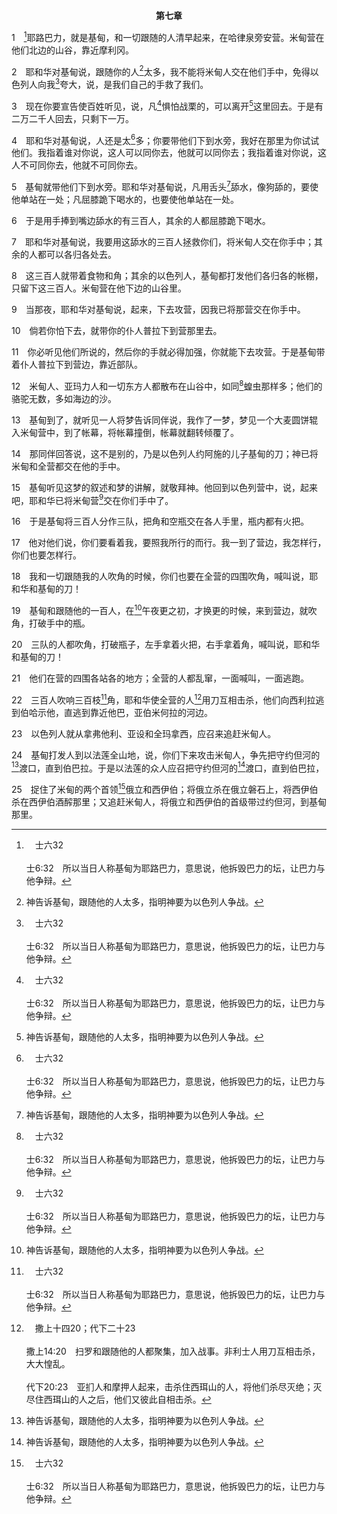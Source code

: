 <p style="text-align:center;font-weight:bold;">第七章</p>

1　[^a]耶路巴力，就是基甸，和一切跟随的人清早起来，在哈律泉旁安营。米甸营在他们北边的山谷，靠近摩利冈。

[^a]:　士六32<br><br>士6:32　所以当日人称基甸为耶路巴力，意思说，他拆毁巴力的坛，让巴力与他争辩。

2　耶和华对基甸说，跟随你的人[^1]太多，我不能将米甸人交在他们手中，免得以色列人向我[^a]夸大，说，是我们自己的手救了我们。

[^1]:神告诉基甸，跟随他的人太多，指明神要为以色列人争战。

[^a]:　参申八17；赛十12～13<br><br>申8:17　恐怕你心里说，我这财富是我的力量和我手的能力得来的。<br><br>赛10:12　但主在锡安山和耶路撒冷成就祂一切工作的时候，祂说，我必罚亚述王自大之心的果子，和他高傲眼目的荣耀。<br><br>赛10:13　因为他说，我所成就的事，是靠我手的能力和我的智慧；我本有聪明。我挪移众民的地界，抢夺他们所积蓄的财宝，并且我像勇士，使坐宝座的降为卑。

3　现在你要宣告使百姓听见，说，凡[^a]惧怕战栗的，可以离开[^1]这里回去。于是有二万二千人回去，只剩下一万。

[^1]:直译，基列山。希伯来文经文此处难明。

[^a]:　申二十8<br><br>申20:8　官长又要告诉百姓，说，有谁惧怕胆怯呢？他可以回家去，免得他弟兄的心融化，和他一样。

4　耶和华对基甸说，人还是太[^a]多；你要带他们下到水旁，我好在那里为你试试他们。我指着谁对你说，这人可以同你去，他就可以同你去；我指着谁对你说，这人不可同你去，他就不可同你去。

[^a]:　参撒上十四6<br><br>撒上14:6　约拿单对拿他兵器的少年人说，来，我们过到这些未受割礼之人的防营那里去，或者耶和华为我们行事；因为耶和华施行拯救，并不受人多或人少所限。

5　基甸就带他们下到水旁。耶和华对基甸说，凡用舌头[^1]舔水，像狗舔的，要使他单站在一处；凡屈膝跪下喝水的，也要使他单站在一处。

[^1]:喝水是人日常一项基本的需要。神借着观察人如何顾到他们的需要来试验人。拣选三百人这件事强调，为着神的定旨牺牲个人的权益和享受。这三百位用手捧着舔水的人，在解渴上约束自己；他们和基甸一样，甘愿牺牲，好为神所用。那些屈膝跪下喝水，没有节制的人，乃是顾到自己的需要，远过于神的需要，神就打发他们回家(参提后二4)。

6　于是用手捧到嘴边舔水的有三百人，其余的人都屈膝跪下喝水。

7　耶和华对基甸说，我要用这舔水的三百人拯救你们，将米甸人交在你手中；其余的人都可以各归各处去。

8　这三百人就带着食物和角；其余的以色列人，基甸都打发他们各归各的帐棚，只留下这三百人。米甸营在他下边的山谷里。

9　当那夜，耶和华对基甸说，起来，下去攻营，因我已将那营交在你手中。

10　倘若你怕下去，就带你的仆人普拉下到营那里去。

11　你必听见他们所说的，然后你的手就必得加强，你就能下去攻营。于是基甸带着仆人普拉下到营边，靠近部队。

12　米甸人、亚玛力人和一切东方人都散布在山谷中，如同[^a]蝗虫那样多；他们的骆驼无数，多如海边的沙。

[^a]:　士六5<br><br>士6:5　因为那些人带着牲畜和帐棚上来，像蝗虫那样多，人和骆驼无数，都进入境内，毁坏那地。

13　基甸到了，就听见一人将梦告诉同伴说，我作了一梦，梦见一个大麦圆饼辊入米甸营中，到了帐幕，将帐幕撞倒，帐幕就翻转倾覆了。

14　那同伴回答说，这不是别的，乃是以色列人约阿施的儿子基甸的刀；神已将米甸和全营都交在他的手中。

15　基甸听见这梦的叙述和梦的讲解，就敬拜神。他回到以色列营中，说，起来吧，耶和华已将米甸营[^a]交在你们手中了。

[^a]:　士三28<br><br>士3:28　对他们说，你们紧紧跟着我，因为耶和华已经把你们的仇敌摩押人交在你们手中。于是他们跟着他下去，把守约但河的渡口，拦截摩押人，不容一人过去。

16　于是基甸将三百人分作三队，把角和空瓶交在各人手里，瓶内都有火把。

17　他对他们说，你们要看着我，要照我所行的而行。我一到了营边，我怎样行，你们也要怎样行。

18　我和一切跟随我的人吹角的时候，你们也要在全营的四围吹角，喊叫说，耶和华和基甸的刀！

19　基甸和跟随他的一百人，在[^1]午夜更之初，才换更的时候，来到营边，就吹角，打破手中的瓶。

[^1]:直译，中间的更。

20　三队的人都吹角，打破瓶子，左手拿着火把，右手拿着角，喊叫说，耶和华和基甸的刀！

21　他们在营的四围各站各的地方；全营的人都乱窜，一面喊叫，一面逃跑。

22　三百人吹响三百枝[^a]角，耶和华使全营的人[^b]用刀互相击杀，他们向西利拉逃到伯哈示他，直逃到靠近他巴，亚伯米何拉的河边。

[^a]:　参书六4；16；20<br><br>书6:4　七个祭司要拿着七个羊角号走在约柜前。到第七日，你们要绕城七次，祭司也要吹号。<br><br>书6:16　到了第七次，祭司吹号的时候，约书亚对百姓说，呼喊吧，因为耶和华已经把城交给你们了。<br><br>书6:20　于是百姓呼喊，祭司也吹号。百姓听见号声，便大声呼喊，城墙就塌陷。百姓便上去进城，个个往前直上，将城夺取。

[^b]:　撒上十四20；代下二十23<br><br>撒上14:20　扫罗和跟随他的人都聚集，加入战事。非利士人用刀互相击杀，大大惶乱。<br><br>代下20:23　亚扪人和摩押人起来，击杀住西珥山的人，将他们杀尽灭绝；灭尽住西珥山的人之后，他们又彼此自相击杀。

23　以色列人就从拿弗他利、亚设和全玛拿西，应召来追赶米甸人。

24　基甸打发人到以法莲全山地，说，你们下来攻击米甸人，争先把守约但河的[^1]渡口，直到伯巴拉。于是以法莲的众人应召把守约但河的[^1]渡口，直到伯巴拉，

[^1]:直译，水。

25　捉住了米甸的两个首领[^a]俄立和西伊伯；将俄立杀在俄立磐石上，将西伊伯杀在西伊伯酒醡那里；又追赶米甸人，将俄立和西伊伯的首级带过约但河，到基甸那里。

[^a]:　士八3；诗八三11<br><br>士8:3　神已将米甸的首领俄立和西伊伯交在你们手中；我能行什么与你们相比呢？基甸说了这话，以法莲人向他的怒气就消了。<br><br>诗83:11　求你叫他们的贵胄像俄立和西伊伯，叫他们的首领都像西巴和撒慕拿；


